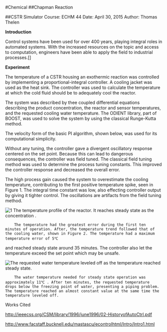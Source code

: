 #Chemical
##Chapman Reaction



##CSTR Simulator
Course: ECHM 44
Date: April 30, 2015
Author: Thomas Thelen



**Introduction**

 Control systems have been used for over 400 years, playing integral roles in automated systems. With the increased resources on the topic and access to computation, engineers have been able to apply the field to industrial processes.[]

**Experiment**

The temperature of a CSTR housing an exothermic reaction was controlled by implementing a proportional-integral controller. A cooling jacket was used as the heat sink. The controller was used to calculate the temperature at which the cold fluid should be to adequately cool the reactor.

The system was described by thee coupled differential equations describing the product concentration, the reactor and sensor temperatures, and the requested cooling water temperature. The ODIENT library, part of BOOST, was used to solve the system by using the classical Runge-Kutta method.

The velocity form of the basic PI algorithm, shown below, was used for its computational simplicity.

 Without any tuning, the controller gave a divergent oscillatory response centered on the set point. Because this can lead to dangerous consequences, the controller was field tuned. The classical field tuning method was used to determine the process tuning constants. This improved the controller response and decreased the overall error.


 The high process gain caused the system to overestimate the cooling temperature, contributing to the first positive temperature spike, seen in Figure 1. The integral time constant was low, also effecting controller output by giving it tighter control. The oscillations are artifacts from the field tuning method.


![1 The temperature profile of the reactor. It reaches steady state as the concentration .](http://imgur.com/VPHMm1w.jpg "Reactor Temperature vs Time")


        The temperature had the greatest error during the first ten minutes of operation. After, the temperature trend followed that of the cooling water, shown in Figure 2. The temperature had a maximum temperature error of 5℃
 and reached steady state around 35 minutes. The controller also let the temperature exceed the set point which may be unsafe.

![The requested water temperature leveled off as the temperature reached steady state.](http://imgur.com/ltsVuBK.jpg "Requested Water Temperature")


        The water temperature needed for steady state operation was approximately 11℃ . After ten minutes, the requested temperature drops below the freezing point of water, presenting a piping problem. The temperature reached an almost constant value at the same time the temperature leveled off.






Works Cited

http://ieeecss.org/CSM/library/1996/june1996/02-HistoryofAutoCtrl.pdf

http://www.facstaff.bucknell.edu/mastascu/econtrolhtml/Intro/Intro1.html


